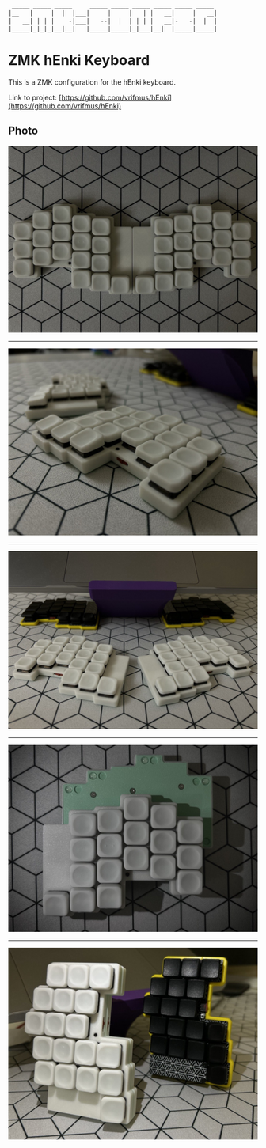 ```
 _____ _____ _____     _____ _____ _____ _____ _____ _____
|__   |     |  |  |___|     |     |   | |   __|     |   __|
|   __| | | |    -|___|   --|  |  | | | |   __|-   -|  |  |
|_____|_|_|_|__|__|   |_____|_____|_|___|__|  |_____|_____|

```

# ZMK hEnki Keyboard

This is a ZMK configuration for the hEnki keyboard.

Link to project: [https://github.com/vrifmus/hEnki](https://github.com/vrifmus/hEnki)

## Photo

![hEnki Keyboard](./henki-1.jpg)

---

![hEnki Keyboard](./henki-2.jpg)

---

![hEnki Keyboard](./henki-3.jpg)

---

![hEnki Keyboard](./henki-4.jpg)

---

![hEnki Keyboard](./henki-5.jpg)
